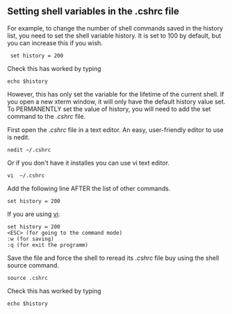 ## Setting shell variables in the .cshrc file

For example, to change the number of shell commands saved in the history list, you need to set the shell variable history. It is set to 100 by default, but you can increase this if you wish.

```
 set history = 200
 ```

Check this has worked by typing

```
echo $history
```

However, this has only set the variable for the lifetime of the current shell. If you open a new xterm window, it will only have the default history value set. To PERMANENTLY set the value of history, you will need to add the set command to the *.cshrc* file.

First open the *.cshrc* file in a text editor. An easy, user-friendly editor to use is nedit.

```
nedit ~/.cshrc
```
Or if you don't have it installes you can use vi text editor.
```
vi  ~/.cshrc
```
Add the following line AFTER the list of other commands.
```
set history = 200

```
If you are using [vi](http://www.radford.edu/~mhtay/CPSC120/VIM_Editor_Commands.htm):
```
set history = 200
<ESC> (for going to the command mode)
:w (for saving)
:q (for exit the programm)
```

Save the file and force the shell to reread its *.cshrc* file buy using the shell source command.

```
source .cshrc
```

Check this has worked by typing

```
echo $history
```
